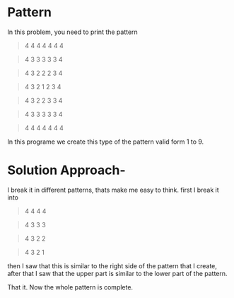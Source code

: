 # Pattern
In this problem, you need to print the pattern
 >4 4 4 4 4 4 4
 
 >4 3 3 3 3 3 4
 
 >4 3 2 2 2 3 4
 
 >4 3 2 1 2 3 4
 
 >4 3 2 2 3 3 4
 
 >4 3 3 3 3 3 4
 
 >4 4 4 4 4 4 4
 
In this programe we create this type of the pattern valid form 1 to 9.

# Solution Approach-
  I break it in different patterns, thats make me easy to think.
  first I break it into
 >4 4 4 4
 
 >4 3 3 3
 
 >4 3 2 2
 
 >4 3 2 1
  
  then I saw that this is similar to the right side of the pattern that I create, 
  after that I saw that the upper part is similar to the lower part of the pattern.
  
  That it. Now the whole pattern is complete.
  
